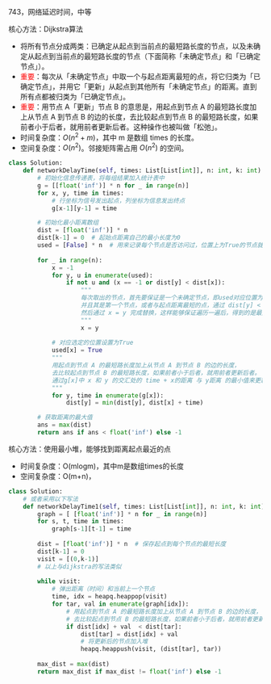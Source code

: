 743，网络延迟时间，中等

核心方法：Dijkstra算法

+ 将所有节点分成两类：已确定从起点到当前点的最短路长度的节点，以及未确定从起点到当前点的最短路长度的节点（下面简称「未确定节点」和「已确定节点」）。
+ <font color=red>重要</font>：每次从「未确定节点」中取一个与起点距离最短的点，将它归类为「已确定节点」，并用它「更新」从起点到其他所有「未确定节点」的距离。直到所有点都被归类为「已确定节点」。
+ <font color=red>重要</font>：用节点 A「更新」节点 B 的意思是，用起点到节点 A 的最短路长度加上从节点 A 到节点 B 的边的长度，去比较起点到节点 B 的最短路长度，如果前者小于后者，就用前者更新后者。这种操作也被叫做「松弛」。
+ 时间复杂度：$O(n^2+m)$，其中 m 是数组 times 的长度。
+ 空间复杂度：$O(n^2)$。邻接矩阵需占用 $O(n^2)$ 的空间。

```python
class Solution:
    def networkDelayTime(self, times: List[List[int]], n: int, k: int) -> int:
		# 初始化信息传递表，将每组结果加入统计表中
        g = [[float('inf')] * n for _ in range(n)]
        for x, y, time in times:
            # 行坐标为信号发出起点，列坐标为信息发出终点
            g[x-1][y-1] = time

        # 初始化最小距离数组
        dist = [float('inf')] * n
        dist[k-1] = 0  # 起始点距离自己的最小长度为0
        used = [False] * n  # 用来记录每个节点是否访问过，位置上为True的节点就是已确定节点
        
        for _ in range(n):
            x = -1
            for y, u in enumerate(used):
                if not u and (x == -1 or dist[y] < dist[x]):
                    """
                    每次取出的节点，首先要保证是一个未确定节点，即used对应位置为False
                    并且其是第一个节点，或者与起点距离最短的点，通过 dist[y] < dist[x] 完成
                    然后通过 x = y 完成替换，这样能够保证遍历一遍后，得到的是最短距离对应索引
                    """
                    x = y
                    
            # 对应选定的位置设置为True
            used[x] = True
            """
            用起点到节点 A 的最短路长度加上从节点 A 到节点 B 的边的长度，
            去比较起点到节点 B 的最短路长度，如果前者小于后者，就用前者更新后者。
            通过g[x]中 x 和 y 的交汇处的 time + x的距离 与 y距离 的最小值来更新 dist[y]
            """
            for y, time in enumerate(g[x]):
                dist[y] = min(dist[y], dist[x] + time)

        # 获取距离的最大值
        ans = max(dist)
        return ans if ans < float('inf') else -1
```

核心方法：使用最小堆，能够找到距离起点最近的点

+ 时间复杂度：O(mlogm)，其中m是数组times的长度
+ 空间复杂度：O(m+n)，

```python
class Solution:    
    # 或者采用以下写法
    def networkDelayTime1(self, times: List[List[int]], n: int, k: int) -> int:
        graph = [ [float('inf')] * n for _ in range(n)]
        for s, t, time in times:
            graph[s-1][t-1] = time
            
        dist = [float('inf')] * n  # 保存起点到每个节点的最短长度
        dist[k-1] = 0
        visit = [(0,k-1)]
        # 以上与dijkstra的写法类似
        
        while visit:
            # 弹出距离（时间）和当前上一个节点
            time, idx = heapq.heappop(visit)
            for tar, val in enumerate(graph[idx]):
                # 用起点到节点 A 的最短路长度加上从节点 A 到节点 B 的边的长度，
	            # 去比较起点到节点 B 的最短路长度，如果前者小于后者，就用前者更新后者。
                if dist[idx] + val  < dist[tar]:
                    dist[tar] = dist[idx] + val
                    # 将更新后的节点加入堆
                    heapq.heappush(visit, (dist[tar], tar))
                    
        max_dist = max(dist)
        return max_dist if max_dist != float('inf') else -1
```

